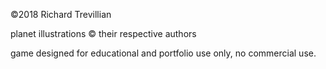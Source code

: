 ©2018 Richard Trevillian

planet illustrations © their respective authors

game designed for educational and portfolio use only, no commercial use.
